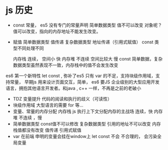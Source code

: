 # js 历史

- const 
  常量， es5 没有专门的常量声明
  简单数据类型 值不可以改变
  对象呢？ 值可以改变，指向的内存地址不能发生改变。

- 赋值
  简单数据类型 值传递
  复杂数据类型 地址传递（引用式赋值）
  const  类型不同处理不同 

  内存栈 连续， 空间小 快
  内存堆 不连续 空间比较大  慢
  const 简单数据，复杂数据类型虽然表现不一致，内存栈中的值不会发生改变 

es6 第一个新特性 let const , 弥补了es5 只有 var 的不足，支持块级作用域，支持常量，
早期js 用来设计页面交互，简单， es6 要JS 企业级别的大型应用开发语言，拥抱其他语言开发者。和java , c++ 
一样，不再是之前的老破小
  - TDZ 变量提升  代码的阅读和执行的歧义（可读性）
  - 块级作用域
    大型语言的需要
    for 等...
  - 变量、常量的内存分配
    内存栈 js 执行上下文分配内存的主战场
    连续，快
    内存堆 不连续 ，慢
  - 简单数据类型 const值不可以修改
    复杂数据类型 引用的地址不可以改变
    内存栈值都没有改变
    值传递
    引用式赋值
  - var 在前端 申明的变量会挂在window上
    let const 不会
    不合理的， 会污染全局变量